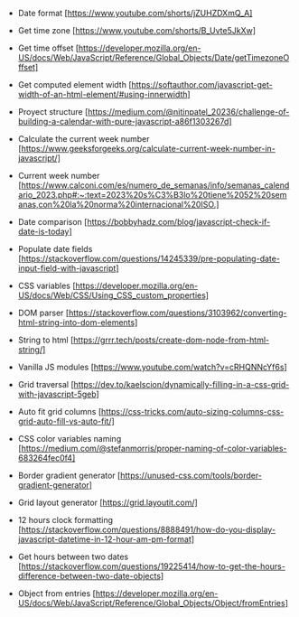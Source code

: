 * Date format [https://www.youtube.com/shorts/jZUHZDXmQ_A]

* Get time zone [https://www.youtube.com/shorts/B_Uvte5JkXw]

* Get time offset [https://developer.mozilla.org/en-US/docs/Web/JavaScript/Reference/Global_Objects/Date/getTimezoneOffset]

* Get computed element width [https://softauthor.com/javascript-get-width-of-an-html-element/#using-innerwidth]

* Proyect structure [https://medium.com/@nitinpatel_20236/challenge-of-building-a-calendar-with-pure-javascript-a86f1303267d]

* Calculate the current week number [https://www.geeksforgeeks.org/calculate-current-week-number-in-javascript/]

* Current week number [https://www.calconi.com/es/numero_de_semanas/info/semanas_calendario_2023.php#:~:text=2023%20s%C3%B3lo%20tiene%2052%20semanas,con%20la%20norma%20internacional%20ISO.]

* Date comparison [https://bobbyhadz.com/blog/javascript-check-if-date-is-today]

* Populate date fields [https://stackoverflow.com/questions/14245339/pre-populating-date-input-field-with-javascript]

* CSS variables [https://developer.mozilla.org/en-US/docs/Web/CSS/Using_CSS_custom_properties]

* DOM parser [https://stackoverflow.com/questions/3103962/converting-html-string-into-dom-elements]

* String to html [https://grrr.tech/posts/create-dom-node-from-html-string/]

* Vanilla JS modules [https://www.youtube.com/watch?v=cRHQNNcYf6s]

* Grid traversal [https://dev.to/kaelscion/dynamically-filling-in-a-css-grid-with-javascript-5geb]

* Auto fit grid columns [https://css-tricks.com/auto-sizing-columns-css-grid-auto-fill-vs-auto-fit/]

* CSS color variables naming [https://medium.com/@stefanmorris/proper-naming-of-color-variables-683264fec0f4]

* Border gradient generator [https://unused-css.com/tools/border-gradient-generator]

* Grid layout generator [https://grid.layoutit.com/]

* 12 hours clock formatting [https://stackoverflow.com/questions/8888491/how-do-you-display-javascript-datetime-in-12-hour-am-pm-format]

* Get hours between two dates [https://stackoverflow.com/questions/19225414/how-to-get-the-hours-difference-between-two-date-objects]

* Object from entries [https://developer.mozilla.org/en-US/docs/Web/JavaScript/Reference/Global_Objects/Object/fromEntries]